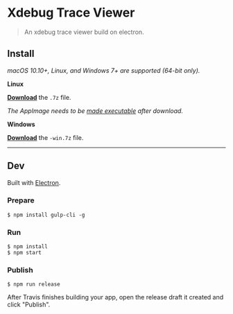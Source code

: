# Xdebug Trace Viewer

> An xdebug trace viewer build on electron.


## Install

*macOS 10.10+, Linux, and Windows 7+ are supported (64-bit only).*

**Linux**

[**Download**](https://github.com/kuun/xdebug-trace-viewer/releases/latest) the `.7z` file.

*The AppImage needs to be [made executable](http://discourse.appimage.org/t/how-to-make-an-appimage-executable/80) after download.*

**Windows**

[**Download**](https://github.com/kuun/xdebug-trace-viewer/releases/latest) the `-win.7z` file.


---


## Dev

Built with [Electron](https://electronjs.org).

### Prepare

```
$ npm install gulp-cli -g
```

### Run

```
$ npm install
$ npm start
```

### Publish

```
$ npm run release
```

After Travis finishes building your app, open the release draft it created and click "Publish".
